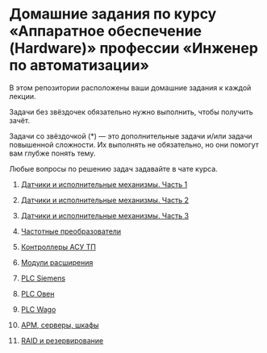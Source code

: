 # Домашние задания по курсу «Аппаратное обеспечение (Hardware)» профессии «Инженер по автоматизации»


В этом репозитории расположены ваши домашние задания к каждой лекции. 

Задачи без звёздочек обязательно нужно выполнить, чтобы получить зачёт. 

Задачи со звёздочкой (*) — это дополнительные задачи и/или задачи повышенной сложности. Их выполнять не обязательно, но они помогут вам глубже понять тему.

Любые вопросы по решению задач задавайте в чате курса.



1. [Датчики и исполнительные механизмы. Часть 1](6.1/)  

2. [Датчики и исполнительные механизмы. Часть 2](6.2/)

3. [Датчики и исполнительные механизмы. Часть 3](6.3/)  

4. [Частотные преобразователи](6.4/)

5. [Контроллеры АСУ ТП](6.5/)

6. [Модули расширения](6.5/)  

7. [PLC Siemens](6.6/)

8. [PLC Овен](6.7/)  

9. [PLC Wago](6.8/)

10. [АРМ, серверы, шкафы](6.9/)  

11. [RAID и резервирование](6.11/)

